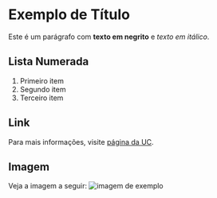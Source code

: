 # Exemplo de Título

Este é um parágrafo com **texto em negrito** e *texto em itálico*.

## Lista Numerada

1. Primeiro item
2. Segundo item
3. Terceiro item

## Link

Para mais informações, visite [página da UC](http://www.uc.pt).

## Imagem

Veja a imagem a seguir: ![imagem de exemplo](https://upload.wikimedia.org/wikipedia/commons/1/12/Elon_Musk_in_2023_%28cropped%29.jpg)
